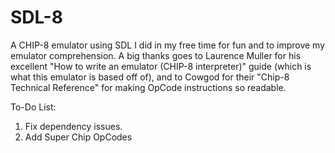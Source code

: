 # SDL-8
A CHIP-8 emulator using SDL I did in my free time for fun and to improve my emulator comprehension.
A big thanks goes to Laurence Muller for his excellent "How to write an emulator (CHIP-8 interpreter)" guide (which is what this emulator is based off of), and to Cowgod for their "Chip-8 Technical Reference" for making OpCode instructions so readable. 

To-Do List:
1. Fix dependency issues.
2. Add Super Chip OpCodes

